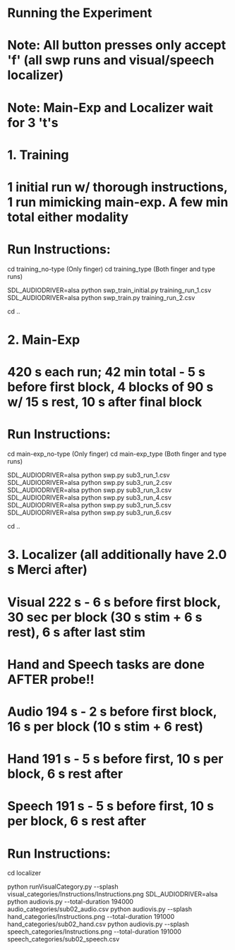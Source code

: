 # Running the Experiment
# Note: All button presses only accept 'f' (all swp runs and visual/speech localizer)
# Note: Main-Exp and Localizer wait for 3 't's

# 1. Training
# 1 initial run w/ thorough instructions, 1 run mimicking main-exp. A few min total either modality
# Run Instructions:
cd training_no-type (Only finger)
cd training_type (Both finger and type runs)

SDL_AUDIODRIVER=alsa python swp_train_initial.py training_run_1.csv
SDL_AUDIODRIVER=alsa python swp_train.py training_run_2.csv

cd .. 

# 2. Main-Exp
# 420 s each run; 42 min total - 5 s before first block,  4 blocks of 90 s w/ 15 s rest, 10 s after final block

# Run Instructions:
cd main-exp_no-type (Only finger)
cd main-exp_type (Both finger and type runs)

SDL_AUDIODRIVER=alsa python swp.py sub3_run_1.csv
SDL_AUDIODRIVER=alsa python swp.py sub3_run_2.csv
SDL_AUDIODRIVER=alsa python swp.py sub3_run_3.csv
SDL_AUDIODRIVER=alsa python swp.py sub3_run_4.csv
SDL_AUDIODRIVER=alsa python swp.py sub3_run_5.csv
SDL_AUDIODRIVER=alsa python swp.py sub3_run_6.csv

cd ..

# 3. Localizer (all additionally have 2.0 s Merci after)
# Visual 222 s - 6 s before first block, 30 sec per block (30 s stim + 6 s rest), 6 s after last stim
# Hand and Speech tasks are done AFTER probe!!
# Audio	 194 s - 2 s before first block, 16 s per block (10 s stim + 6 rest)
# Hand	 191 s - 5 s before first, 10 s per block, 6 s rest after
# Speech 191 s - 5 s before first, 10 s per block, 6 s rest after

# Run Instructions: 
cd localizer

python runVisualCategory.py --splash visual_categories/Instructions/Instructions.png
SDL_AUDIODRIVER=alsa python audiovis.py --total-duration 194000 audio_categories/sub02_audio.csv
python audiovis.py --splash hand_categories/Instructions.png --total-duration 191000 hand_categories/sub02_hand.csv
python audiovis.py --splash speech_categories/Instructions.png --total-duration 191000 speech_categories/sub02_speech.csv


